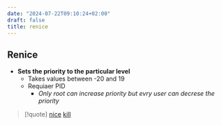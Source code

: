 ```yaml
---
date: "2024-07-22T09:10:24+02:00"
draft: false
title: renice
---
```


## Renice

-   **Sets the priority to the particular level**
    -   Takes values between -20 and 19
    -   Requiaer PID
        -   *Only root can increase priority but evry user can decrese
            the priority*

> \[!quote\] [nice](/Linux/nice)
> [kill](/Linux/kill)
